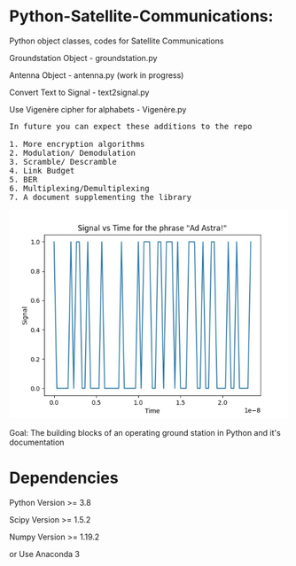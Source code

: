 # Python-Satellite-Communications: 




Python object classes, codes for Satellite Communications

Groundstation Object - groundstation.py

Antenna Object - antenna.py (work in progress)

Convert Text to Signal - text2signal.py

Use Vigenère cipher for alphabets - Vigenère.py


<pre>
In future you can expect these additions to the repo

1. More encryption algorithms
2. Modulation/ Demodulation
3. Scramble/ Descramble
4. Link Budget
5. BER
6. Multiplexing/Demultiplexing
7. A document supplementing the library
</pre>

![Text  to Signal](https://github.com/NicoMandala/Python-Satellite-Communications/blob/main/Images/Figure_12.jpeg)


Goal: The building blocks of an operating ground station in Python and it's documentation 

# Dependencies
Python Version >= 3.8

Scipy  Version >= 1.5.2

Numpy  Version >= 1.19.2

or Use Anaconda 3
